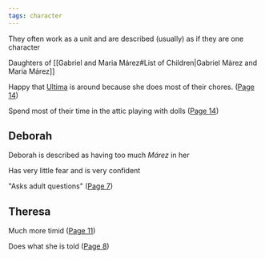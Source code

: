 ```yaml
---
tags: character
---
```

They often work as a unit and are described (usually) as if they are one character

Daughters of [[Gabriel and Maria Márez#List of Children|Gabriel Márez and Maria Márez]]

Happy that [Ultima](</Ultima>) is around because she does most of their chores. ([Page 14](</BMU.pdf#page=26>))

Spend most of their time in the attic playing with dolls ([Page 14](</BMU.pdf#page=26>))

## Deborah
Deborah is described as having too much *Márez* in her

Has very little fear and is very confident

"Asks adult questions" ([Page 7](</BMU.pdf#page=19>))

## Theresa
Much more timid ([Page 11](</BMU.pdf#page=23>))

Does what she is told ([Page 8](</BMU.pdf#page=20>))
